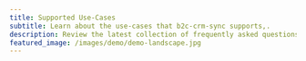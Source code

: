 ```yaml
---
title: Supported Use-Cases
subtitle: Learn about the use-cases that b2c-crm-sync supports,.
description: Review the latest collection of frequently asked questions about b2c-crm-sync, its capabilities, and supported use-cases.
featured_image: /images/demo/demo-landscape.jpg
---
```

